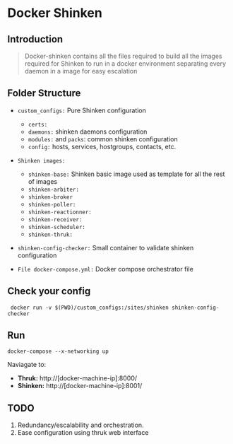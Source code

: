 # Docker Shinken

## Introduction
> Docker-shinken contains all the files required to build all the images required for Shinken to run in a docker environment separating every daemon in a image for easy escalation

## Folder Structure
* `custom_configs:` Pure Shinken configuration
    *   `certs:`
    *   `daemons:` shinken daemons configuration
    *   `modules:` and `packs`: common shinken configuration
    *   `config:` hosts, services, hostgroups, contacts, etc.


* `Shinken images:`
    * `shinken-base:` Shinken basic image used as template for all the rest of images
    * `shinken-arbiter:`
    * `shinken-broker`
    * `shinken-poller:`
    * `shinken-reactionner:`
    * `shinken-receiver:`
    * `shinken-scheduler:`
    * `shinken-thruk:`

* `shinken-config-checker:` Small container to validate shinken configuration


* `File docker-compose.yml:` Docker compose orchestrator file




## Check your config
     docker run -v $(PWD)/custom_configs:/sites/shinken shinken-config-checker


## Run
    docker-compose --x-networking up

Naviagate to:

* **Thruk:** http://[docker-machine-ip]:8000/
* **Shinken:** http://[docker-machine-ip]:8001/


     
## TODO
1. Redundancy/escalability and orchestration.
2. Ease configuration using thruk web interface
